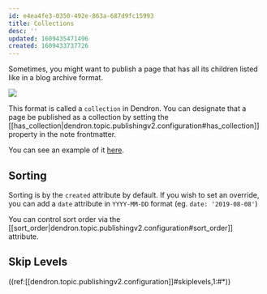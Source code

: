 ```yaml
---
id: e4ea4fe3-0350-492e-863a-687d9fc15993
title: Collections
desc: ''
updated: 1609435471496
created: 1609433737726
---
```

Sometimes, you might want to publish a page that has all its children listed like in a blog archive format. 

![](https://foundation-prod-assetspublic53c57cce-8cpvgjldwysl.s3-us-west-2.amazonaws.com/assets/images/publishv2.collection.jpg)

This format is called a `collection` in Dendron. You can designate that a page be published as a collection by setting the [[has_collection|dendron.topic.publishingv2.configuration#has_collection]] property in the note frontmatter. 

You can see an example of it [here](https://www.kevinslin.com/notes/e9c72b4f-adb8-4f15-a6aa-9f9d81538561.html).

## Sorting

Sorting is by the `created` attribute by default. If you wish to set an override, you can add a `date` attribute in `YYYY-MM-DD` format (eg. `date: '2019-08-08'`)

You can control sort order via the [[sort_order|dendron.topic.publishingv2.configuration#sort_order]] attribute.

## Skip Levels

((ref:[[dendron.topic.publishingv2.configuration]]#skiplevels,1:#*))

